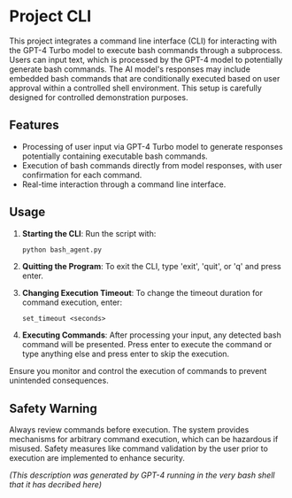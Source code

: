 # Project CLI

This project integrates a command line interface (CLI) for interacting with the GPT-4 Turbo model to execute bash commands through a subprocess. Users can input text, which is processed by the GPT-4 model to potentially generate bash commands. The AI model's responses may include embedded bash commands that are conditionally executed based on user approval within a controlled shell environment. This setup is carefully designed for controlled demonstration purposes.

## Features

- Processing of user input via GPT-4 Turbo model to generate responses potentially containing executable bash commands.
- Execution of bash commands directly from model responses, with user confirmation for each command.
- Real-time interaction through a command line interface.

## Usage

1. **Starting the CLI**: Run the script with:
   ```bash
   python bash_agent.py
   ```

2. **Quitting the Program**: To exit the CLI, type 'exit', 'quit', or 'q' and press enter.

3. **Changing Execution Timeout**: To change the timeout duration for command execution, enter:
   ```
   set_timeout <seconds>
   ```

4. **Executing Commands**: After processing your input, any detected bash command will be presented. Press enter to execute the command or type anything else and press enter to skip the execution.

Ensure you monitor and control the execution of commands to prevent unintended consequences.

## Safety Warning

Always review commands before execution. The system provides mechanisms for arbitrary command execution, which can be hazardous if misused. Safety measures like command validation by the user prior to execution are implemented to enhance security.

*(This description was generated by GPT-4 running in the very bash shell that it has decribed here)*